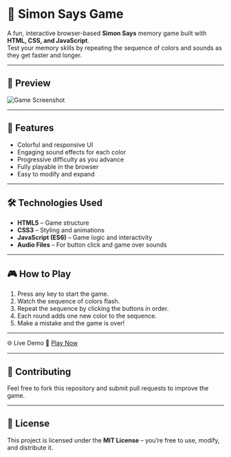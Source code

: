 # 🎯 Simon Says Game

A fun, interactive browser-based **Simon Says** memory game built with **HTML, CSS, and JavaScript**.  
Test your memory skills by repeating the sequence of colors and sounds as they get faster and longer.  

---

## 📸 Preview
![Game Screenshot](screenshot.png) <!-- Replace with actual image path -->

---

## 🚀 Features
- Colorful and responsive UI
- Engaging sound effects for each color
- Progressive difficulty as you advance
- Fully playable in the browser
- Easy to modify and expand

---

## 🛠️ Technologies Used
- **HTML5** – Game structure
- **CSS3** – Styling and animations
- **JavaScript (ES6)** – Game logic and interactivity
- **Audio Files** – For button click and game over sounds

---

## 🎮 How to Play
1. Press any key to start the game.
2. Watch the sequence of colors flash.
3. Repeat the sequence by clicking the buttons in order.
4. Each round adds one new color to the sequence.
5. Make a mistake and the game is over!

---
🌐 Live Demo
🔗 [Play Now](https://adityayadav-dev.github.io/simon-says-game/) 

---
## 🤝 Contributing
Feel free to fork this repository and submit pull requests to improve the game.

---

## 📜 License
This project is licensed under the **MIT License** – you’re free to use, modify, and distribute it.
